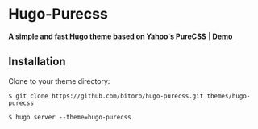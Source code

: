# Hugo-Purecss

**A simple and fast Hugo theme based on Yahoo's PureCSS** | **[Demo](https://bitorb.github.io/)**

## Installation
Clone to your theme directory:
```terminal
$ git clone https://github.com/bitorb/hugo-purecss.git themes/hugo-purecss

$ hugo server --theme=hugo-purecss
```
